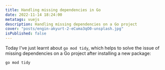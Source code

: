 ```yaml
---
title: Handling missing dependencies in Go
date: 2022-11-14 18:24:00
metatags: vuejs
description: Handling missing dependencies on a Go project
cover: "posts/engin-akyurt-2-eCuma3qO0-unsplash.jpg"
isPublished: false
---
```


Today I've just learnt about `go mod tidy`, which helps to solve the issue of missing dependencies on a Go project after installing a new package:

```
go mod tidy
```

